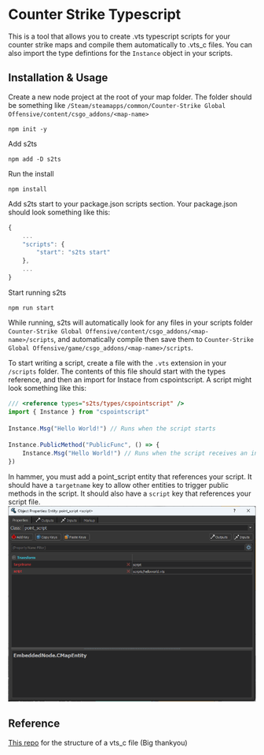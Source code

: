# Counter Strike Typescript
This is a tool that allows you to create .vts typescript scripts for your counter strike maps and compile them automatically to .vts_c files. You can also import the type defintions for the `Instance` object in your scripts.

## Installation & Usage
Create a new node project at the root of your map folder. The folder should be something like `/Steam/steamapps/common/Counter-Strike Global Offensive/content/csgo_addons/<map-name>`
```shell
npm init -y
```

Add s2ts
```shell
npm add -D s2ts
```

Run the install
```shell
npm install
```

Add s2ts start to your package.json scripts section. Your package.json should look something like this:
```ts
{
    ...
    "scripts": {
        "start": "s2ts start"
    },
    ...
}
```

Start running s2ts
```shell
npm run start
```

While running, s2ts will automatically look for any files in your scripts folder `Counter-Strike Global Offensive/content/csgo_addons/<map-name>/scripts`, and automatically compile then save them to `Counter-Strike Global Offensive/game/csgo_addons/<map-name>/scripts`.

To start writing a script, create a file with the `.vts` extension in your `/scripts` folder. The contents of this file should start with the types reference, and then an import for Instace from cspointscript. A script might look something like this:

```ts
/// <reference types="s2ts/types/cspointscript" />
import { Instance } from "cspointscript"

Instance.Msg("Hello World!") // Runs when the script starts

Instance.PublicMethod("PublicFunc", () => {
    Instance.Msg("Hello World!") // Runs when the script receives an input of "PublicFunc"
})
```

In hammer, you must add a point_script entity that references your script. It should have a `targetname` key to allow other entities to trigger public methods in the script. It should also have a `script` key that references your script file.
![point_script_example](point_script_example.png "Example of a point_script to load a helloworld.vts script")

## Reference

[This repo](https://github.com/Ansimist/cs2typescript) for the structure of a vts_c file (Big thankyou)